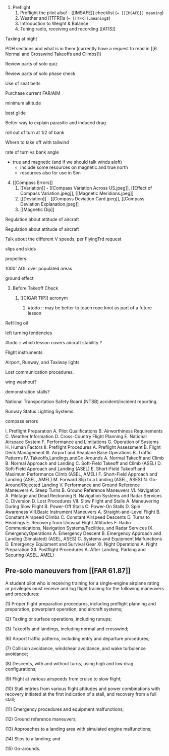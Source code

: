 
1. Preflight
	1. Preflight the pilot also! - [[IMSAFE]] checklist (`= [[IMSAFE]].meaning`)
	2. Weather and [[TFR]]s (`= [[TFR]].meaning`s)
	3. Introduction to Weight & Balance
	4. Tuning radio, receiving and recording [[ATIS]]

Taxiing at night 

POH sections and what is in them (currently have a request to read in [[6. Normal and Crosswind Takeoffs and Climbs]])

Review parts of solo quiz

Review parts of solo phase check

Use of seat belts

Purchase current FAR/AIM

minimum altitude

best glide

 Better way to explain parasitic and induced drag

roll out of turn at 1/2 of bank

Whern to take off with tailwind

rate of turn vs bank angle

- true and magnetic (and if we should talk winds aloft)
	- include some resources on magnetic and true north
	- resources also for use in Sim


4. [[Compass Errors]]
	1. [[Variation]] - [[Compass Variation Across US.jpeg]], [[Effect of Compass Variation.jpeg]], [[Magnetic Meridians.jpeg]]
	2. [[Deviation]] - [[Compass Deviation Card.jpeg]], [[Compass Deviation Explanation.jpeg]]
	3. [[Magnetic Dip]]


Regulation about attitude of aircraft

Regulation about attitude of aircraft

Talk about the different V speeds, per FlyingTrd request

slips and skids

propellers

1000' AGL over populated areas

ground effect

3. Before Takeoff Check
	1. [[CIGAR TIP]] acronym


		1. #todo :: may be better to teach rope knot as part of a future lesson

Refilling oil

left turning tendencies

#todo :: which lesson covers aircraft stability ?

Flight instruments

Airport, Runway, and Taxiway lights

Lost communication procedures.

wing washout?

demonstration stalls?

National Transportation Safety Board (NTSB) accident/incident reporting.

Runway Status Lighting Systems.

compass errors



I. Preflight Preparation
	A. Pilot Qualifications
	B. Airworthiness Requirements
	C. Weather Information
	D. Cross-Country Flight Planning
	E. National Airspace System
	F. Performance and Limitations
	G. Operation of Systems
	H. Human Factors
II. Preflight Procedures
	A. Preflight Assessment
	B. Flight Deck Management
III. Airport and Seaplane Base Operations
	B. Traffic Patterns
IV. Takeoffs,Landings,andGo-Arounds
	A. Normal Takeoff and Climb
	B. Normal Approach and Landing
	C. Soft-Field Takeoff and Climb (ASEL)
	D. Soft-Field Approach and Landing (ASEL)
	E. Short-Field Takeoff and Maximum Performance Climb (ASEL, AMEL)
	F. Short-Field Approach and Landing (ASEL, AMEL)
	M. Forward Slip to a Landing (ASEL, ASES)
	N. Go-Around/Rejected Landing
V. Performance and Ground Reference Maneuvers
	A. Steep Turns
	B. Ground Reference Maneuvers
VI. Navigation
	A. Pilotage and Dead Reckoning
	B. Navigation Systems and Radar Services
	C. Diversion
	D. Lost Procedures
VII. Slow Flight and Stalls
	A. Maneuvering During Slow Flight
	B. Power-Off Stalls
	C. Power-On Stalls
	D. Spin Awareness
VIII.Basic Instrument Maneuvers
	A. Straight-and-Level Flight
	B. Constant Airspeed Climbs
	C. Constant Airspeed Descents
	D. Turns to Headings
	E. Recovery from Unusual Flight Attitudes
	F. Radio Communications, Navigation Systems/Facilities, and Radar Services
IX. EmergencyOperations
	A. Emergency Descent
	B. Emergency Approach and Landing (Simulated) (ASEL, ASES)
	C. Systems and Equipment Malfunctions
	D. Emergency Equipment and Survival Gear
XI. Night Operations 
	A. Night Preparation 
XII. Postflight Procedures
	A. After Landing, Parking and Securing (ASEL, AMEL)




## Pre-solo maneuvers from [[FAR 61.87]]
A student pilot who is receiving training for a single-engine airplane rating or privileges must receive and log flight training for the following maneuvers and procedures: 

(1) Proper flight preparation procedures, including preflight planning and preparation, powerplant operation, and aircraft systems; 

(2) Taxiing or surface operations, including runups; 

(3) Takeoffs and landings, including normal and crosswind; 

(6) Airport traffic patterns, including entry and departure procedures; 

(7) Collision avoidance, windshear avoidance, and wake turbulence avoidance; 

(8) Descents, with and without turns, using high and low drag configurations; 

(9) Flight at various airspeeds from cruise to slow flight; 

(10) Stall entries from various flight attitudes and power combinations with recovery initiated at the first indication of a stall, and recovery from a full stall; 

(11) Emergency procedures and equipment malfunctions; 

(12) Ground reference maneuvers; 

(13) Approaches to a landing area with simulated engine malfunctions; 

(14) Slips to a landing; and 

(15) Go-arounds.